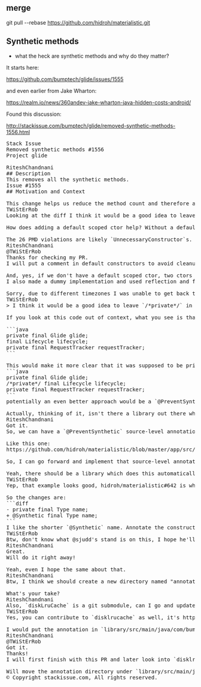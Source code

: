 ## merge

   git pull --rebase https://github.com/hidroh/materialistic.git

## Synthetic methods

- what the heck are synthetic methods and why do they matter?

It starts here:

https://github.com/bumptech/glide/issues/1555

and even earlier from Jake Wharton:

https://realm.io/news/360andev-jake-wharton-java-hidden-costs-android/

Found this discussion:

http://stackissue.com/bumptech/glide/removed-synthetic-methods-1556.html

<pre>
Stack Issue
Removed synthetic methods #1556
Project glide

RiteshChandnani
## Description
This removes all the synthetic methods.
Issue #1555
## Motivation and Context

This change helps us reduce the method count and therefore also helps us avoid the trampoline created because of synthetic methods.
TWiStErRob
Looking at the diff I think it would be a good idea to leave /*private*/ in the code and put a comment in the default constructors so that a future cleanup wouldn't reverse the changes.

How does adding a default scoped ctor help? Without a default scoped ctor (1 method) a private one is generated with an accessor (2 methods)?

The 26 PMD violations are likely `UnnecessaryConstructor`s.
RiteshChandnani
@TWiStErRob
Thanks for checking my PR.
I will put a comment in default constructors to avoid cleanup. But, I can't get my arms around - " I think it would be a good idea to leave /private/ in the code", can you please elaborate a bit more.

And, yes, if we don't have a default scoped ctor, two ctors will be synthesized, one will be the private constructor with no params and one will be a package private constructor with an arbitrary param (its type is dependent on compiler implementation, and hence one addtional empty class to support ctor overloading.
I also made a dummy implementation and used reflection and found the same.

Sorry, due to different timezones I was unable to get back to you immediately.
TWiStErRob
> I think it would be a good idea to leave `/*private*/` in the code

If you look at this code out of context, what you see is that one of the fields are non-private for seemingly no reason (all usages of it are within the same class).

```java
private final Glide glide;
final Lifecycle lifecycle;
private final RequestTracker requestTracker;
```

This would make it more clear that it was supposed to be private, but cannot due to some limitation.
```java
private final Glide glide;
/*private*/ final Lifecycle lifecycle;
private final RequestTracker requestTracker;
```
potentially an even better approach would be a `@PreventSynthetic` or `@Private` source-level annotation to prevent thinking of commenting out as a forget-to-revert-after-debug thing.

Actually, thinking of it, isn't there a library out there which does this automatically? I mean if there is a way to have lambdas in Java 5, some APT code should be able to increase visibility of fields.
RiteshChandnani
Got it.
So, we can have a `@PreventSynthetic` source-level annotation to make the code more clear.

Like this one:
https://github.com/hidroh/materialistic/blob/master/app/src/main/java/io/github/hidroh/materialistic/annotation/Synthetic.java

So, I can go forward and implement that source-level annotation and update the code accordingly?

Yeah, there should be a library which does this automatically, but I was unable to find something after doing a quick search.
TWiStErRob
Yep, that example looks good, hidroh/materialistic#642 is where it was introduced.

So the changes are:
```diff
- private final Type name;
+ @Synthetic final Type name;
```
I like the shorter `@Synthetic` name. Annotate the constructors as well, then they can be left empty.
TWiStErRob
Btw, don't know what @sjudd's stand is on this, I hope he'll accept, but not sure.
RiteshChandnani
Great.
Will do it right away!

Yeah, even I hope the same about that.
RiteshChandnani
Btw, I think we should create a new directory named "annotation" in "glide/library/src/main/java/com/bumptech/glide/"

What's your take?
RiteshChandnani
Also, `diskLruCache` is a git submodule, can I go and update that one too?
TWiStErRob
Yes, you can contribute to `disklrucache` as well, it's http://github.com/sjudd/disklrucache that you need to fork. You need two separate PRs (this and another) and you can't depend on code in each other (i.e. the annotation). As far as I remember the cache doesn't have many classes, so it should be less likely to have synthetics.

I would put the annotation in `library/src/main/java/com/bumptech/glide/util`, because it's not part of the public API.
RiteshChandnani
@TWiStErRob
Got it.
Thanks!
I will first finish with this PR and later look into `disklrucache`.

Will move the annotation directory under `library/src/main/java/com/bumptech/glide/util`
© Copyright stackissue.com, All rights reserved.
</pre>
